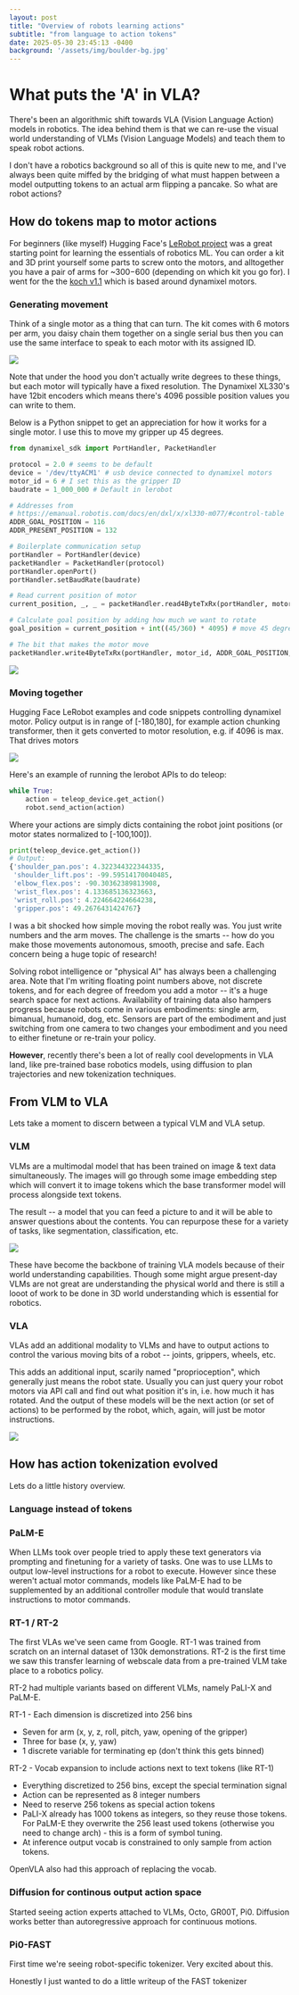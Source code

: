 ```yaml
---
layout: post
title: "Overview of robots learning actions"
subtitle: "from language to action tokens"
date: 2025-05-30 23:45:13 -0400
background: '/assets/img/boulder-bg.jpg'
---
```


# What puts the 'A' in VLA?

There's been an algorithmic shift towards VLA (Vision Language Action) models in robotics. The idea behind them is that we can re-use the visual world understanding of VLMs (Vision Language Models) and teach them to speak robot actions.

I don't have a robotics background so all of this is quite new to me, and I've always been quite miffed by the bridging of what must happen between a model outputting tokens to an actual arm flipping a pancake. So what are robot actions?

## How do tokens map to motor actions

For beginners (like myself) Hugging Face's [LeRobot project](https://github.com/huggingface/lerobot) was a great starting point for learning the essentials of robotics ML. You can order a kit and 3D print yourself some parts to screw onto the motors, and alltogether you have a pair of arms for ~$300-$600 (depending on which kit you go for). I went for the the [koch v1.1](https://github.com/jess-moss/koch-v1-1) which is based around dynamixel motors.

### Generating movement

Think of a single motor as a thing that can turn. The kit comes with 6 motors per arm, you daisy chain them together on a single serial bus then you can use the same interface to speak to each motor with its assigned ID.

![](/assets/img/posts/robot_tokenizers/single_motor.png)

Note that under the hood you don't actually write degrees to these things, but each motor will typically have a fixed resolution. The Dynamixel XL330's have 12bit encoders which means there's 4096 possible position values you can write to them.

Below is a Python snippet to get an appreciation for how it works for a single motor. I use this to move my gripper up 45 degrees.

```python
from dynamixel_sdk import PortHandler, PacketHandler

protocol = 2.0 # seems to be default
device = '/dev/ttyACM1' # usb device connected to dynamixel motors
motor_id = 6 # I set this as the gripper ID
baudrate = 1_000_000 # Default in lerobot

# Addresses from 
# https://emanual.robotis.com/docs/en/dxl/x/xl330-m077/#control-table
ADDR_GOAL_POSITION = 116
ADDR_PRESENT_POSITION = 132

# Boilerplate communication setup
portHandler = PortHandler(device)
packetHandler = PacketHandler(protocol)
portHandler.openPort()
portHandler.setBaudRate(baudrate)

# Read current position of motor
current_position, _, _ = packetHandler.read4ByteTxRx(portHandler, motor_id, ADDR_PRESENT_POSITION)

# Calculate goal position by adding how much we want to rotate
goal_position = current_position + int((45/360) * 4095) # move 45 degrees

# The bit that makes the motor move
packetHandler.write4ByteTxRx(portHandler, motor_id, ADDR_GOAL_POSITION, goal_position)
```

![](/assets/img/posts/robot_tokenizers/real_movement.png)

### Moving together

Hugging Face LeRobot examples and code snippets controlling dynamixel motor. Policy output is in range of [-180,180], for example action chunking transformer, then it gets converted to motor resolution, e.g. if 4096 is max. That drives motors 

![](/assets/img/posts/robot_tokenizers/arm_overview.png)

Here's an example of running the lerobot APIs to do teleop:

```python
while True:
    action = teleop_device.get_action()
    robot.send_action(action)
```

Where your actions are simply dicts containing the robot joint positions (or motor states normalized to [-100,100]).

```python
print(teleop_device.get_action())
# Output:
{'shoulder_pan.pos': 4.322344322344335,
 'shoulder_lift.pos': -99.59514170040485,
 'elbow_flex.pos': -90.30362389813908,
 'wrist_flex.pos': 4.133685136323663,
 'wrist_roll.pos': 4.224664224664238,
 'gripper.pos': 49.2676431424767}
```

I was a bit shocked how simple moving the robot really was. You just write numbers and the arm moves. The challenge is the smarts -- how do you make those movements autonomous, smooth, precise and safe. Each concern being a huge topic of research!

Solving robot intelligence or "physical AI" has always been a challenging area. Note that I'm writing floating point numbers above, not discrete tokens, and for each degree of freedom you add a motor -- it's a huge search space for next actions. Availability of training data also hampers progress because robots come in various embodiments: single arm, bimanual, humanoid, dog, etc. Sensors are part of the embodiment and just switching from one camera to two changes your embodiment and you need to either finetune or re-train your policy.

**However**, recently there's been a lot of really cool developments in VLA land, like pre-trained base robotics models, using diffusion to plan trajectories and new tokenization techniques.

## From VLM to VLA

Lets take a moment to discern between a typical VLM and VLA setup.

### VLM

VLMs are a multimodal model that has been trained on image & text data simultaneously. The images will go through some image embedding step which will convert it to image tokens which the base transformer model will process alongside text tokens.

The result -- a model that you can feed a picture to and it will be able to answer questions about the contents. You can repurpose these for a variety of tasks, like segmentation, classification, etc.

![](/assets/img/posts/robot_tokenizers/vlm_overview.png)

These have become the backbone of training VLA models because of their world understanding capabilities. Though some might argue present-day VLMs are not great are understanding the physical world and there is still a looot of work to be done in 3D world understanding which is essential for robotics.

### VLA

VLAs add an additional modality to VLMs and have to output actions to control the various moving bits of a robot -- joints, grippers, wheels, etc. 

This adds an additional input, scarily named "proprioception", which generally just means the robot state. Usually you can just query your robot motors via API call and find out what position it's in, i.e. how much it has rotated. And the output of these models will be the next action (or set of actions) to be performed by the robot, which, again, will just be motor instructions.

![](/assets/img/posts/robot_tokenizers/vla_overview.png)

## How has action tokenization evolved

Lets do a little history overview.

### Language instead of tokens

### PaLM-E

When LLMs took over people tried to apply these text generators via prompting and finetuning for a variety of tasks. One was to use LLMs to output low-level instructions for a robot to execute. However since these weren't actual motor commands, models like PaLM-E had to be supplemented by an additional controller module that would translate instructions to motor commands.

### RT-1 / RT-2
The first VLAs we've seen came from Google. RT-1 was trained from scratch on an internal dataset of 130k demonstrations. RT-2 is the first time we saw this transfer learning of webscale data from a pre-trained VLM take place to a robotics policy.

RT-2 had multiple variants based on different VLMs, namely PaLI-X and PaLM-E. 

RT-1 - Each dimension is discretized into 256 bins
* Seven for arm (x, y, z, roll, pitch, yaw, opening of the gripper)
* Three for base (x, y, yaw)
* 1 discrete variable for terminating ep (don't think this gets binned)

RT-2 - Vocab expansion to include actions next to text tokens (like RT-1)
* Everything discretized to 256 bins, except the special termination signal
* Action can be represented as 8 integer numbers
* Need to reserve 256 tokens as special action tokens
* PaLI-X already has 1000 tokens as integers, so they reuse those tokens. For PaLM-E they overwrite the 256 least used tokens (otherwise you need to change arch) - this is a form of symbol tuning.
* At inference output vocab is constrained to only sample from action tokens.

OpenVLA also had this approach of replacing the vocab.

### Diffusion for continous output action space
Started seeing action experts attached to VLMs, Octo, GR00T, Pi0. Diffusion works better than autoregressive approach for continuous motions.

### Pi0-FAST
First time we're seeing robot-specific tokenizer. Very excited about this.

Honestly I just wanted to do a little writeup of the FAST tokenizer



<!-- 
Currently I have a [koch v1.1](https://github.com/jess-moss/koch-v1-1) clamped onto my desk, but there's cheaper ones ones like the [SO-101](https://github.com/TheRobotStudio/SO-ARM100) available as well.


# Transformers as robotics policies

In robotics there is an exciting new paradigm shift towards VLAs (Vision Language Action) models. This is transformer models learning to output commands directly into the motor controllers based on visual and language inputs. VLAs are hot now but I also like some of the earlier works on action cloning - these typically don't have a language instruction they just learn to do 1 task well. HuggingFace's LeRobot has some really nice examples of this with my favorite being the ACT policy, since it's tiny and easy to grok.  -->